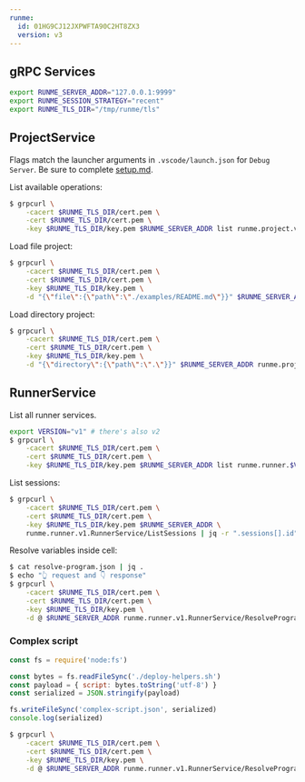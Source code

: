 ```yaml
---
runme:
  id: 01HG9CJ12JXPWFTA90C2HT8ZX3
  version: v3
---
```


## gRPC Services

```sh {"id":"01JMWX6ZJ7GCJH5V4J399583G7","promptEnv":"never","terminalRows":"1"}
export RUNME_SERVER_ADDR="127.0.0.1:9999"
export RUNME_SESSION_STRATEGY="recent"
export RUNME_TLS_DIR="/tmp/runme/tls"
```

## ProjectService

Flags match the launcher arguments in `.vscode/launch.json` for `Debug Server`. Be sure to complete [setup.md](setup.md).

List available operations:

```sh {"id":"01HG9EB92X51P42CG6CGH00FT3","promptEnv":"never"}
$ grpcurl \
    -cacert $RUNME_TLS_DIR/cert.pem \
    -cert $RUNME_TLS_DIR/cert.pem \
    -key $RUNME_TLS_DIR/key.pem $RUNME_SERVER_ADDR list runme.project.v1.ProjectService
```

Load file project:

```sh {"id":"01HG9EB92X51P42CG6CK41HRRV","terminalRows":"28"}
$ grpcurl \
    -cacert $RUNME_TLS_DIR/cert.pem \
    -cert $RUNME_TLS_DIR/cert.pem \
    -key $RUNME_TLS_DIR/key.pem \
    -d "{\"file\":{\"path\":\"./examples/README.md\"}}" $RUNME_SERVER_ADDR runme.project.v1.ProjectService/Load
```

Load directory project:

```sh {"id":"01HG9EB92X51P42CG6CP8Y07F1","terminalRows":"28"}
$ grpcurl \
    -cacert $RUNME_TLS_DIR/cert.pem \
    -cert $RUNME_TLS_DIR/cert.pem \
    -key $RUNME_TLS_DIR/key.pem \
    -d "{\"directory\":{\"path\":\".\"}}" $RUNME_SERVER_ADDR runme.project.v1.ProjectService/Load
```

## RunnerService

List all runner services.

```sh {"id":"01HNGQNYYWKP635FT8GHE67476","promptEnv":"auto"}
export VERSION="v1" # there's also v2
$ grpcurl \
    -cacert $RUNME_TLS_DIR/cert.pem \
    -cert $RUNME_TLS_DIR/cert.pem \
    -key $RUNME_TLS_DIR/key.pem $RUNME_SERVER_ADDR list runme.runner.$VERSION.RunnerService
```

List sessions:

```sh {"id":"01JMWPZKRDMPE6NRK2EX35VXNF","terminalRows":"16"}
$ grpcurl \
    -cacert $RUNME_TLS_DIR/cert.pem \
    -cert $RUNME_TLS_DIR/cert.pem \
    -key $RUNME_TLS_DIR/key.pem $RUNME_SERVER_ADDR \
    runme.runner.v1.RunnerService/ListSessions | jq -r ".sessions[].id"
```

Resolve variables inside cell:

```sh {"id":"01HNGQS6TV8YKQAKE0ZD7TZREH","name":"resolve-vars","promptEnv":"false","terminalRows":"48"}
$ cat resolve-program.json | jq .
$ echo "👆 request and 👇 response"
$ grpcurl \
    -cacert $RUNME_TLS_DIR/cert.pem \
    -cert $RUNME_TLS_DIR/cert.pem \
    -key $RUNME_TLS_DIR/key.pem \
    -d @ $RUNME_SERVER_ADDR runme.runner.v1.RunnerService/ResolveProgram < resolve-program.json | jq .
```

### Complex script

```javascript {"id":"01HNQWVXY92G9KC9VYB17EMNR4","interactive":"false"}
const fs = require('node:fs')

const bytes = fs.readFileSync('./deploy-helpers.sh')
const payload = { script: bytes.toString('utf-8') }
const serialized = JSON.stringify(payload)

fs.writeFileSync('complex-script.json', serialized)
console.log(serialized)
```

```sh {"id":"01HNQVQB1H16B9QNV49BR0EJYY","promptEnv":"false","terminalRows":"15"}
$ grpcurl \
    -cacert $RUNME_TLS_DIR/cert.pem \
    -cert $RUNME_TLS_DIR/cert.pem \
    -key $RUNME_TLS_DIR/key.pem \
    -d @ $RUNME_SERVER_ADDR runme.runner.v1.RunnerService/ResolveProgram < complex-script.json
```
